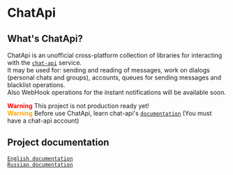 # ChatApi

## What's ChatApi?
ChatApi is an unofficial cross-platform collection of libraries for interacting with the [`сhat-api`](https://chat-api.com) service. <br/>
It may be used for: sending and reading of messages, work on dialogs (personal chats and groups), accounts, queues for sending messages and blacklist operations. <br/> 
Also WebHook operations for the instant notifications will be available soon.

**<span style="color:red">Warning</span>** This project is not production ready yet!<br>
**<span style="color:orange">Warning</span>** Before use ChatApi, learn chat-api's [`documentation`](https://app.chat-api.com/docs) (You must have a chat-api account)

## Project documentation
 [`English documentation`](Documentation/en-EN/README.md) <br/>
 [`Russian documentation`](Documentation/ru-RU/README.md)

     
